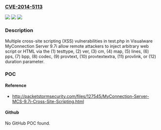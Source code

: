 ### [CVE-2014-5113](https://cve.mitre.org/cgi-bin/cvename.cgi?name=CVE-2014-5113)
![](https://img.shields.io/static/v1?label=Product&message=n%2Fa&color=blue)
![](https://img.shields.io/static/v1?label=Version&message=n%2Fa&color=blue)
![](https://img.shields.io/static/v1?label=Vulnerability&message=n%2Fa&color=brighgreen)

### Description

Multiple cross-site scripting (XSS) vulnerabilities in test.php in Visualware MyConnection Server 9.7i allow remote attackers to inject arbitrary web script or HTML via the (1) testtype, (2) ver, (3) cm, (4) map, (5) lines, (6) pps, (7) bpp, (8) codec, (9) provtext, (10) provtextextra, (11) provlink, or (12) duration parameter.

### POC

#### Reference
- http://packetstormsecurity.com/files/127545/MyConnection-Server-MCS-9.7i-Cross-Site-Scripting.html

#### Github
No GitHub POC found.

